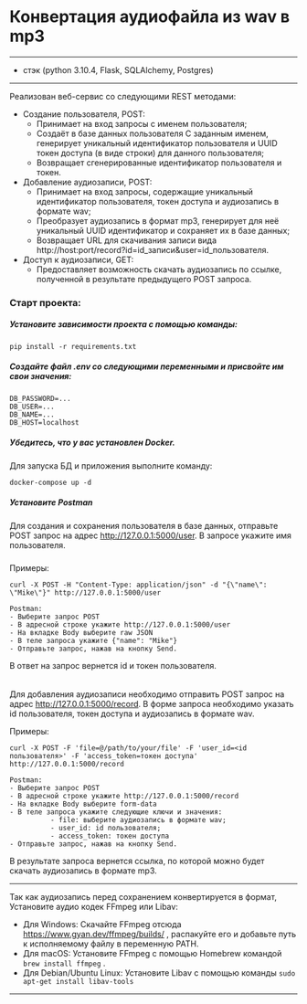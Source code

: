 # Конвертация аудиофайла из wav в mp3
***
* стэк (python 3.10.4, Flask, SQLAlchemy, Postgres)
***
Реализован веб-сервис со следующими REST методами:
- Создание пользователя, POST:
  - Принимает на вход запросы с именем пользователя;
  - Создаёт в базе данных пользователя С заданным именем, 
  генерирует уникальный идентификатор пользователя и UUID
  токен доступа (в виде строки) для данного пользователя;
  - Возвращает сгенерированные идентификатор пользователя и
  токен.
- Добавление аудиозаписи, POST:
  - Принимает на вход запросы, содержащие уникальный
    идентификатор пользователя, токен доступа и аудиозапись в
    формате wav;
  - Преобразует аудиозапись в формат mp3, генерирует для неё
    уникальный UUID идентификатор и сохраняет их в базе данных;
  - Возвращает URL для скачивания записи вида
    http://host:port/record?id=id_записи&user=id_пользователя.
- Доступ к аудиозаписи, GET:
  - Предоставляет возможность скачать аудиозапись по ссылке, 
    полученной в результате предыдущего POST запроса.
  
### Старт проекта:
##### Установите зависимости проекта с помощью команды:
```
pip install -r requirements.txt
```
##### Создайте файл .env со следующими переменными и присвойте им свои значения:
```
DB_PASSWORD=...
DB_USER=...
DB_NAME=...
DB_HOST=localhost
```
##### Убедитесь, что у вас установлен Docker. 
Для запуска БД и приложения выполните команду:
```
docker-compose up -d
```
##### Установите Postman
Для создания и сохранения пользователя в базе данных, отправьте
POST запрос на адрес http://127.0.0.1:5000/user. В запросе укажите имя пользователя.
##### 
Примеры:
```
curl -X POST -H "Content-Type: application/json" -d "{\"name\": \"Mike\"}" http://127.0.0.1:5000/user
```

```
Postman:
- Выберите запрос POST
- В адресной строке укажите http://127.0.0.1:5000/user
- На вкладке Body выберите raw JSON
- В теле запроса укажите {"name": "Mike"}
- Отправьте запрос, нажав на кнопку Send. 
```

В ответ на запрос вернется id и токен пользователя.
######
Для добавления аудиозаписи необходимо отправить POST запрос на адрес
http://127.0.0.1:5000/record. В форме запроса необходимо указать id пользователя,
токен доступа и аудиозапись в формате wav.

Примеры:
```
curl -X POST -F 'file=@/path/to/your/file' -F 'user_id=<id пользователя>' -F 'access_token=токен доступа' http://127.0.0.1:5000/record
```

```
Postman:
- Выберите запрос POST
- В адресной строке укажите http://127.0.0.1:5000/record
- На вкладке Body выберите form-data
- В теле запроса укажите следующие ключи и значения:
          - file: выберите аудиозапись в формате wav;
          - user_id: id пользователя;
          - access_token: токен доступа
- Отправьте запрос, нажав на кнопку Send. 
```
В результате запроса вернется ссылка, по которой можно будет скачать аудиозапись 
в формате mp3.

***
Так как аудиозапись перед сохранением конвертируется в формат,
Установите аудио кодек FFmpeg или Libav:

- Для Windows: Скачайте FFmpeg отсюда https://www.gyan.dev/ffmpeg/builds/ , распакуйте его и добавьте путь к исполняемому файлу в переменную PATH.
- Для macOS: Установите FFmpeg с помощью Homebrew командой `brew install ffmpeg` .
- Для Debian/Ubuntu Linux: Установите Libav с помощью команды `sudo apt-get install libav-tools`
***